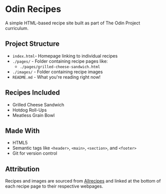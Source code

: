 # Odin Recipes

A simple HTML-based recipe site built as part of The Odin Project curriculum.

## Project Structure

- `index.html`- Homepage linking to individual recipes
- `./pages/` - Folder containing recipe pages like:
  - `./pages/grilled-cheese-sandwich.html`
- `./images/` - Folder containing recipe images
- `README.md` - What you're reading right now!

## Recipes Included

- Grilled Cheese Sandwich
- Hotdog Roll-Ups
- Meatless Grain Bowl

## Made With

- HTML5
- Semantic tags like `<header>`, `<main>`, `<section>`, and `<footer>`
- Git for version control

## Attribution

Recipes and images are sourced from [Allrecipes](https://www.allrecipes.com/) and linked at the bottom of each recipe page to their respective webpages.
